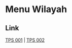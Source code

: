 # Menu Wilayah

## Link

[TPS 001](https://github.com/gigit-pemilu/pemilu-2024-95-papua-pegunungan/tree/main/pilpres/hitung-suara/sub/95-papua-pegunungan/sub/07-lanny-jaya/sub/10-poga/sub/2007-binipaga/sub/001-tps)
 | 
[TPS 002](https://github.com/gigit-pemilu/pemilu-2024-95-papua-pegunungan/tree/main/pilpres/hitung-suara/sub/95-papua-pegunungan/sub/07-lanny-jaya/sub/10-poga/sub/2007-binipaga/sub/002-tps)


